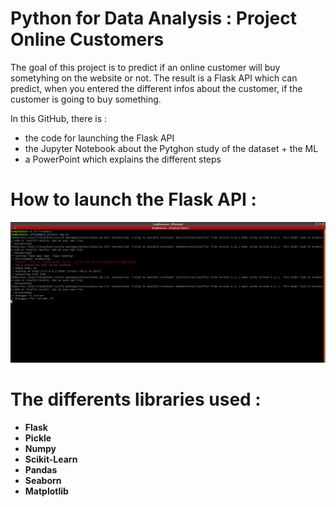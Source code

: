 # Python for Data Analysis : Project Online Customers

The goal of this project is to predict if an online customer will buy sometyhing on the website or not. 
The result is a Flask API which can predict, when you entered the different infos about the customer, if the customer is going to buy something.

In this GitHub, there is :

- the code for launching the Flask API
- the Jupyter Notebook about the Pytghon study of the dataset + the ML
- a PowerPoint which explains the different steps

# How to launch the Flask API :

![Screenshot](api.png)

# The differents libraries used : 

- **Flask** 
- **Pickle**
- **Numpy**
- **Scikit-Learn**
- **Pandas**
- **Seaborn**
- **Matplotlib**


